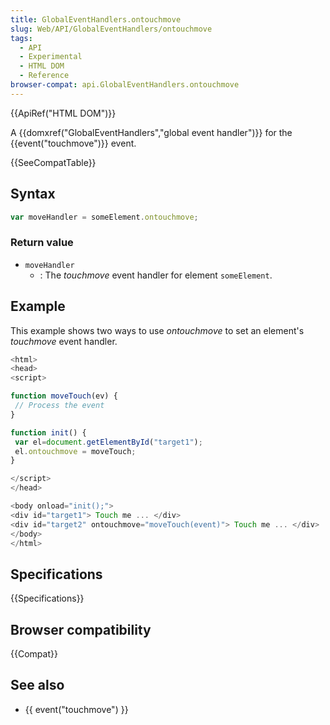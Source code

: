 ```yaml
---
title: GlobalEventHandlers.ontouchmove
slug: Web/API/GlobalEventHandlers/ontouchmove
tags:
  - API
  - Experimental
  - HTML DOM
  - Reference
browser-compat: api.GlobalEventHandlers.ontouchmove
---
```

{{ApiRef("HTML DOM")}}

A {{domxref("GlobalEventHandlers","global event handler")}} for the {{event("touchmove")}} event.

{{SeeCompatTable}}

## Syntax

```js
var moveHandler = someElement.ontouchmove;
```

### Return value

- `moveHandler`
  - : The _touchmove_ event handler for element `someElement`.

## Example

This example shows two ways to use _ontouchmove_ to set an element's _touchmove_ event handler.

```js
<html>
<head>
<script>

function moveTouch(ev) {
 // Process the event
}

function init() {
 var el=document.getElementById("target1");
 el.ontouchmove = moveTouch;
}

</script>
</head>

<body onload="init();">
<div id="target1"> Touch me ... </div>
<div id="target2" ontouchmove="moveTouch(event)"> Touch me ... </div>
</body>
</html>
```

## Specifications

{{Specifications}}

## Browser compatibility

{{Compat}}

## See also

- {{ event("touchmove") }}
